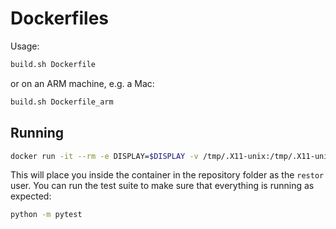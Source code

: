 # Dockerfiles

Usage:

```bash
build.sh Dockerfile
```

or on an ARM machine, e.g. a Mac:

```bash
build.sh Dockerfile_arm
```

## Running

```bash
docker run -it --rm -e DISPLAY=$DISPLAY -v /tmp/.X11-unix:/tmp/.X11-unix tcd 
```

This will place you inside the container in the repository folder as the `restor` user. You can run the test suite to make sure that everything is running as expected:

```bash
python -m pytest
```